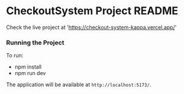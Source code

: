 # CheckoutSystem Project README
Check the live project at 'https://checkout-system-kappa.vercel.app/'

### Running the Project

To run:
- npm install
- npm run dev

The application will be available at `http://localhost:5173/`.
